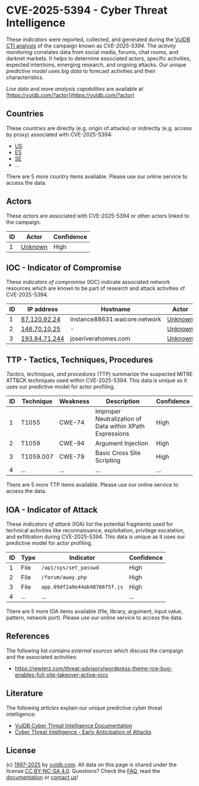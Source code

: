 # CVE-2025-5394 - Cyber Threat Intelligence

These _indicators_ were reported, collected, and generated during the [VulDB CTI analysis](https://vuldb.com/?kb.cti) of the campaign known as _CVE-2025-5394_. The _activity monitoring_ correlates data from social media, forums, chat rooms, and darknet markets. It helps to determine associated actors, specific activities, expected intentions, emerging research, and ongoing attacks. Our unique _predictive model_ uses _big data_ to forecast activities and their characteristics.

_Live data_ and more _analysis capabilities_ are available at [https://vuldb.com/?actor](https://vuldb.com/?actor)

## Countries

These _countries_ are directly (e.g. origin of attacks) or indirectly (e.g. access by proxy) associated with CVE-2025-5394:

* [US](https://vuldb.com/?country.us)
* [ES](https://vuldb.com/?country.es)
* [SE](https://vuldb.com/?country.se)
* ...

There are 5 more country items available. Please use our online service to access the data.

## Actors

These _actors_ are associated with CVE-2025-5394 or other actors linked to the campaign.

ID | Actor | Confidence
-- | ----- | ----------
1 | [Unknown](https://vuldb.com/?actor.unknown) | High

## IOC - Indicator of Compromise

These _indicators of compromise_ (IOC) indicate associated network resources which are known to be part of research and attack activities of CVE-2025-5394.

ID | IP address | Hostname | Actor | Confidence
-- | ---------- | -------- | ----- | ----------
1 | [87.120.92.24](https://vuldb.com/?ip.87.120.92.24) | instance88631.waicore.network | [Unknown](https://vuldb.com/?actor.unknown) | High
2 | [146.70.10.25](https://vuldb.com/?ip.146.70.10.25) | - | [Unknown](https://vuldb.com/?actor.unknown) | High
3 | [193.84.71.244](https://vuldb.com/?ip.193.84.71.244) | joseriverahomes.com | [Unknown](https://vuldb.com/?actor.unknown) | High

## TTP - Tactics, Techniques, Procedures

_Tactics, techniques, and procedures_ (TTP) summarize the suspected MITRE ATT&CK techniques used within CVE-2025-5394. This data is unique as it uses our predictive model for actor profiling.

ID | Technique | Weakness | Description | Confidence
-- | --------- | -------- | ----------- | ----------
1 | T1055 | CWE-74 | Improper Neutralization of Data within XPath Expressions | High
2 | T1059 | CWE-94 | Argument Injection | High
3 | T1059.007 | CWE-79 | Basic Cross Site Scripting | High
4 | ... | ... | ... | ...

There are 5 more TTP items available. Please use our online service to access the data.

## IOA - Indicator of Attack

These _indicators of attack_ (IOA) list the potential fragments used for technical activities like reconnaissance, exploitation, privilege escalation, and exfiltration during CVE-2025-5394. This data is unique as it uses our predictive model for actor profiling.

ID | Type | Indicator | Confidence
-- | ---- | --------- | ----------
1 | File | `/api/sys/set_passwd` | High
2 | File | `/forum/away.php` | High
3 | File | `app.09df2a9e44ab48766f5f.js` | High
4 | ... | ... | ...

There are 5 more IOA items available (file, library, argument, input value, pattern, network port). Please use our online service to access the data.

## References

The following list contains _external sources_ which discuss the campaign and the associated activities:

* https://rewterz.com/threat-advisory/wordpress-theme-rce-bug-enables-full-site-takeover-active-iocs

## Literature

The following _articles_ explain our unique predictive cyber threat intelligence:

* [VulDB Cyber Threat Intelligence Documentation](https://vuldb.com/?kb.cti)
* [Cyber Threat Intelligence - Early Anticipation of Attacks](https://www.scip.ch/en/?labs.20201022)

## License

(c) [1997-2025](https://vuldb.com/?kb.changelog) by [vuldb.com](https://vuldb.com/?kb.about). All data on this page is shared under the license [CC BY-NC-SA 4.0](https://creativecommons.org/licenses/by-nc-sa/4.0/). Questions? Check the [FAQ](https://vuldb.com/?kb.faq), read the [documentation](https://vuldb.com/?kb) or [contact us](https://vuldb.com/?contact)!
